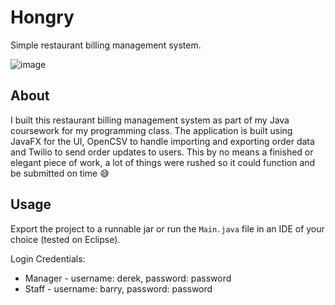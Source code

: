 # Hongry

Simple restaurant billing management system.

![image](https://cloud.githubusercontent.com/assets/7552626/21520467/629ed8d4-ccec-11e6-8b2f-eb6453dc8c55.gif)

## About

I built this restaurant billing management system as part of my Java coursework for my programming class. The application is built using JavaFX for the UI, OpenCSV to handle importing and exporting order data and Twilio to send order updates to users. This by no means a finished or elegant piece of work, a lot of things were rushed so it could function and be submitted on time 😅

## Usage 

Export the project to a runnable jar or run the `Main.java` file in an IDE of your choice (tested on Eclipse).

Login Credentials:
- Manager - username: derek, password: password
- Staff - username: barry, password: password
